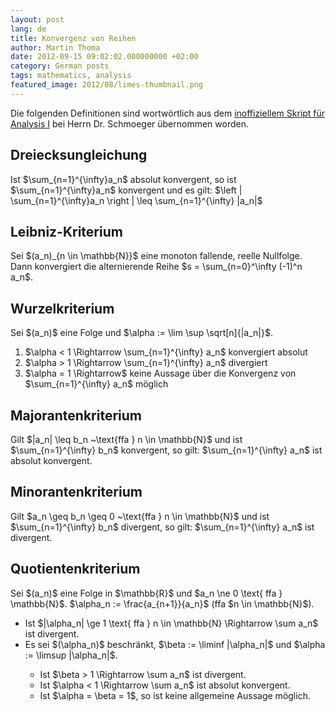 ```yaml
---
layout: post
lang: de
title: Konvergenz von Reihen
author: Martin Thoma
date: 2012-09-15 09:02:02.000000000 +02:00
category: German posts
tags: mathematics, analysis
featured_image: 2012/08/limes-thumbnail.png
---
```

Die folgenden Definitionen sind wortw&ouml;rtlich aus dem <a href="http://mitschriebwiki.nomeata.de/Ana1.pdf">inoffiziellem Skript f&uuml;r Analysis I</a> bei Herrn Dr. Schmoeger &uuml;bernommen worden.

<h2>Dreiecksungleichung</h2>
<div class="definition">Ist $\sum_{n=1}^{\infty}a_n$ absolut konvergent, so ist $\sum_{n=1}^{\infty}a_n$ konvergent und es gilt:
$\left | \sum_{n=1}^{\infty}a_n \right | \leq \sum_{n=1}^{\infty} |a_n|$</div>

<h2>Leibniz-Kriterium</h2>
<div class="definition">Sei $(a_n)_{n \in \mathbb{N}}$ eine monoton fallende, reelle Nullfolge. Dann konvergiert die alternierende Reihe
$s = \sum_{n=0}^\infty (-1)^n a_n$.</div>

<h2>Wurzelkriterium</h2>
<div class="definition">Sei $(a_n)$ eine Folge und $\alpha := \lim \sup \sqrt[n]{|a_n|}$.

<ol>
  <li>$\alpha < 1 \Rightarrow \sum_{n=1}^{\infty} a_n$ konvergiert absolut</li>
  <li>$\alpha > 1 \Rightarrow \sum_{n=1}^{\infty} a_n$ divergiert</li>
  <li>$\alpha = 1 \Rightarrow$ keine Aussage &uuml;ber die Konvergenz von $\sum_{n=1}^{\infty} a_n$ m&ouml;glich</li>
</ol>
</div>

<h2>Majorantenkriterium</h2>
<div class="definition">Gilt $|a_n| \leq b_n ~\text{ffa } n \in \mathbb{N}$ und ist $\sum_{n=1}^{\infty} b_n$ konvergent, so gilt:
$\sum_{n=1}^{\infty} a_n$ ist absolut konvergent.</div>

<h2>Minorantenkriterium</h2>
<div class="definition">Gilt $a_n \geq b_n \geq 0 ~\text{ffa } n \in \mathbb{N}$ und ist $\sum_{n=1}^{\infty} b_n$ divergent, so gilt:
$\sum_{n=1}^{\infty} a_n$ ist divergent.</div>

<h2>Quotientenkriterium</h2>
<div class="definition">Sei $(a_n)$ eine Folge in $\mathbb{R}$ und $a_n \ne 0 \text{ ffa } \mathbb{N}$. $\alpha_n := \frac{a_{n+1}}{a_n}$ (ffa $n \in \mathbb{N}$).
<ul>
  <li>Ist $|\alpha_n| \ge 1 \text{ ffa } n \in \mathbb{N} \Rightarrow \sum a_n$ ist divergent.</li>
  <li>Es sei $(\alpha_n)$ beschr&auml;nkt, $\beta := \liminf |\alpha_n|$ und $\alpha := \limsup |\alpha_n|$.</li>
   <ul>
    <li>Ist $\beta > 1 \Rightarrow \sum a_n$ ist divergent.</li>
    <li>Ist $\alpha < 1 \Rightarrow \sum a_n$ ist absolut konvergent.</li>
    <li>Ist $\alpha = \beta = 1$, so ist keine allgemeine Aussage m&ouml;glich.</li>
   </ul>
  </li>
</ul></div>
